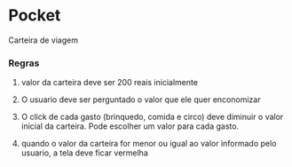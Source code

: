 # Pocket
Carteira de viagem 


### Regras

1. valor da carteira deve ser 200 reais inicialmente

2. O usuario deve ser perguntado o valor que ele quer enconomizar

3. O click de cada gasto (brinquedo, comida e circo) deve diminuir o valor inicial da carteira. Pode escolher um valor para cada gasto.

4. quando o valor da carteira for menor ou igual ao valor informado pelo usuario, a tela deve ficar vermelha


